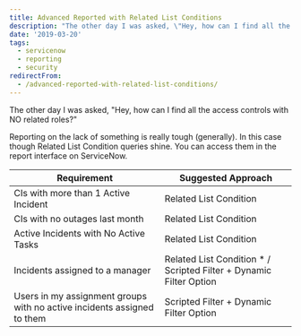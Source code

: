 ```yaml
---
title: Advanced Reported with Related List Conditions
description: "The other day I was asked, \"Hey, how can I find all the access controls with NO related roles?\" \r\n\r\nReporting on the lack of something is really tough (gener..."
date: '2019-03-20'
tags:
  - servicenow
  - reporting
  - security
redirectFrom:
  - /advanced-reported-with-related-list-conditions/
---
```


The other day I was asked, "Hey, how can I find all the access controls with NO related roles?" 

Reporting on the lack of something is really tough (generally).  In this case though Related List Condition queries shine.  You can access them in the report interface on ServiceNow.
<!--StartFragment-->

| Requirement                                                             | Suggested Approach                                                 |
| ----------------------------------------------------------------------- | ------------------------------------------------------------------ |
| CIs with more than 1 Active Incident                                    | Related List Condition                                             |
| CIs with no outages last month                                          | Related List Condition                                             |
| Active Incidents with No Active Tasks                                   | Related List Condition                                             |
| Incidents assigned to a manager                                         | Related List Condition * / Scripted Filter + Dynamic Filter Option |
| Users in my assignment groups with no active incidents assigned to them | Scripted Filter + Dynamic Filter Option                            |

<!--EndFragment-->
